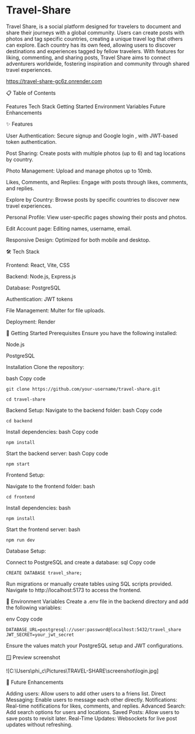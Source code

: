 # Travel-Share
Travel Share, is a social platform designed for travelers to document and share their journeys with a global community. Users can create posts with photos and tag specific countries, creating a unique travel log that others can explore. Each country has its own feed, allowing users to discover destinations and experiences tagged by fellow travelers. With features for liking, commenting, and sharing posts, Travel Share aims to connect adventurers worldwide, fostering inspiration and community through shared travel experiences.

 https://travel-share-gc6z.onrender.com

📋 Table of Contents

Features
Tech Stack
Getting Started
Environment Variables
Future Enhancements

✨ Features

User Authentication: Secure signup and Google login , with JWT-based token authentication.

Post Sharing: Create posts with multiple photos (up to 6) and tag locations by country.

Photo Management: Upload and manage photos up to 10mb.

Likes, Comments, and Replies: Engage with posts through likes, comments, and replies.

Explore by Country: Browse posts by specific countries to discover new travel experiences.

Personal Profile: View user-specific pages showing their posts and photos.

Edit Account page: Editing names, username, email.

Responsive Design: Optimized for both mobile and desktop.

🛠 Tech Stack

Frontend: React, Vite, CSS

Backend: Node.js, Express.js

Database: PostgreSQL

Authentication: JWT tokens

File Management: Multer for file uploads.

Deployment: Render

🚀 Getting Started
Prerequisites
Ensure you have the following installed:

Node.js

PostgreSQL

Installation
Clone the repository:

bash
Copy code
```
git clone https://github.com/your-username/travel-share.git
```
```
cd travel-share
```
Backend Setup:
Navigate to the backend folder:
bash
Copy code
```
cd backend
```
Install dependencies:
bash
Copy code
```
npm install
```
Start the backend server:
bash
Copy code
```
npm start
```
Frontend Setup:

Navigate to the frontend folder:
bash
```
cd frontend
```
Install dependencies:
bash
```
npm install
```
Start the frontend server:
bash
```
npm run dev
```
Database Setup:

Connect to PostgreSQL and create a database:
sql
Copy code
```
CREATE DATABASE travel_share;
```
Run migrations or manually create tables using SQL scripts provided.
Navigate to http://localhost:5173 to access the frontend.

🔐 Environment Variables
Create a .env file in the backend directory and add the following variables:

env
Copy code
```
DATABASE_URL=postgresql://user:password@localhost:5432/travel_share
JWT_SECRET=your_jwt_secret
```
Ensure the values match your PostgreSQL setup and JWT configurations.

🪟 Preview screenshot

![C:\Users\phi_c\Pictures\TRAVEL-SHARE\screenshot\login.jpg]



🔮 Future Enhancements

Adding users: Allow users to add other users to a friens list.
Direct Messaging: Enable users to message each other directly.
Notifications: Real-time notifications for likes, comments, and replies.
Advanced Search: Add search options for users and locations.
Saved Posts: Allow users to save posts to revisit later.
Real-Time Updates: Websockets for live post updates without refreshing.


